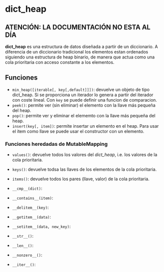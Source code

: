 
# dict\_heap
## ATENCIÓN: LA DOCUMENTACIÓN NO ESTA AL DÍA
**dict\_heap** es una estructura de datos diseñada a partir de un diccionario. A diferencia de un diccionario tradicional los elementos estan ordenados siguiendo una estructura de heap binario, de manera que actua como una cola prioritaria con acceso constante a los elementos.

## Funciones

* `min_heap([iterable[, key[,default]]])`: devuelve un objeto de tipo dict\_heap. Si se proporciona un iterador lo genera a partir del iterador con coste lineal. Con `key` se puede definir una funcion de comparacion.
* `peek()`: permite ver (sin eliminar) el elemento con la llave más pequeña del heap.
* `pop()`: permite ver y eliminar el elememto con la llave más pequeña del heap.
* `insert(key[, item])`: permite insertar un elemento en el heap. Para usar el item como llave se puede usar el constructor con un elemento.

### Funciones heredadas de MutableMapping
* `values()`: devuelve todos los valores del *dict\_heap*, i.e. los valores de la cola prioritaria.

* `keys()`: devuelve todsa las llaves de los elementos de la cola prioritaria.

* `items()`: devuelve todos los pares (llave, valor) de la cola prioritaria.

* `__cmp__(dict)`:

* `__contains__(item)`:

* `__delitem__(key)`:

* `__getitem__(data)`:

* `__setitem__(data, new_key)`:

* `__str__()`:

* `__len__()`:

* `__nonzero__()`:

* `__iter__()`:
